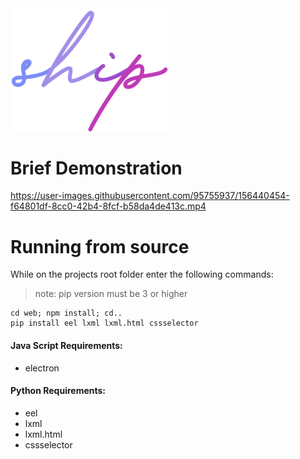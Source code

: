 <img src='assets/logo.png' width='50%' align='center'/>
<br>

# Brief Demonstration


https://user-images.githubusercontent.com/95755937/156440454-f64801df-8cc0-42b4-8fcf-b58da4de413c.mp4


# Running from source
While on the projects root folder enter the following commands:
>note: pip version must be 3 or higher

```
cd web; npm install; cd..
pip install eel lxml lxml.html cssselector
```
#### Java Script Requirements:
* electron
#### Python Requirements:
* eel
* lxml
* lxml.html
* cssselector
